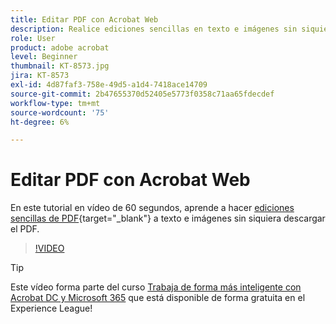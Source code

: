 ```yaml
---
title: Editar PDF con Acrobat Web
description: Realice ediciones sencillas en texto e imágenes sin siquiera descargar el PDF
role: User
product: adobe acrobat
level: Beginner
thumbnail: KT-8573.jpg
jira: KT-8573
exl-id: 4d87faf3-758e-49d5-a1d4-7418ace14709
source-git-commit: 2b47655370d52405e5773f0358c71aa65fdecdef
workflow-type: tm+mt
source-wordcount: '75'
ht-degree: 6%

---
```


# Editar PDF con Acrobat Web

En este tutorial en vídeo de 60 segundos, aprende a hacer [ediciones sencillas de PDF](https://www.adobe.com/es/acrobat/online/pdf-editor.html){target="_blank"} a texto e imágenes sin siquiera descargar el PDF.

>[!VIDEO](https://video.tv.adobe.com/v/336362?quality=12&learn=on&hidetitle=true)

>[!TIP]
>
>Este vídeo forma parte del curso [Trabaja de forma más inteligente con Acrobat DC y Microsoft 365](https://experienceleague.adobe.com/?recommended=Acrobat-U-1-2021.microsoft365) que está disponible de forma gratuita en el Experience League!

